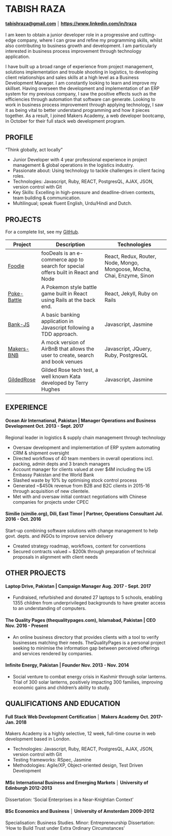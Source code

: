 # TABISH RAZA
#### tabishraza@gmail.com │ https://www.linkedin.com/in/traza

I am keen to obtain a junior developer role in a progressive and cutting-edge company, where I can grow and refine my programming skills, whilst also contributing to business growth and development. I am particularly interested in business process improvement through technology application.

I have built up a broad range of experience from project management, solutions implementation and trouble shooting in logistics, to developing client relationships and sales skills at a high level as a Business Development Manager. I am constantly looking to learn and improve my skillset. Having overseen the development and implementation of an ERP system for my previous company, I saw the positive effects such as the efficiencies through automation that software can generate. Looking to work in business process improvement through applying technology, I saw it as being vital to better understand programming and how it pieces together. As a result, I joined Makers Academy, a web developer bootcamp, in October for their full stack web development program.

## PROFILE 	

“Think globally, act locally”
- Junior Developer with 4 year professional experience in project management & global operations in the logistics industry.
- Passionate about: Using technology to tackle challenges in client facing roles.
- Technologies: Javascript, Ruby, REACT, PostgresQL, AJAX, JSON, version control with Git
- Key Skills: Excelling in high-pressure and deadline-driven contexts, team building & communication.
- Multilingual; speak fluent English, Urdu/Hindi and Dutch.

## PROJECTS

For a complete list, see my [GitHub](https://github.com/tabrza?tab=repositories).

| Project   | Description | Technologies |
|---        |---          |---           |
| [Foodie](https://github.com/tabrza/foodie) | fooDeals is an e-commerce app to search for special offers built in React and Node | React, Redux, Router, Node, Mongo, Mongoose, Mocha, Chai, Enzyme, Sinon |
| [Poke-Battle](https://github.com/tabrza/pokebattle-react) | A Pokemon style battle game built in React using Rails at the back end. | React, Jekyll, Ruby on Rails |
| [Bank-JS](https://github.com/tabrza/Bank-JS) | A basic banking application in Javascript following a TDD approach.  | Javascript, Jasmine |
| [Makers-BNB](https://github.com/tabrza/makers-bnb) | A mock version of AirBnB that allows the user to create, search and book venues | Javascript, JQuery, Ruby, PostgresQL |
| [GildedRose](https://github.com/tabrza/GildedRose) | Gilded Rose tech test, a well known Kata developed by Terry Hughes | Javascript, Jasmine |

## EXPERIENCE

#### Ocean Air International, Pakistan | Manager Operations and Business Development Oct. 2013 - Sept. 2017
Regional leader in logistics & supply chain management through technology
- Oversaw development and implementation of ERP system automating CRM & shipment oversight
- Directed  workflows of  40 team members in overall operations incl. packing, admin depts and 3 branch managers
- Account manager for clients  valued at over $4M including the US Embassy Pakistan and the World Bank
- Slashed waste by 10% by optimising stock control process
- Generated ~$450k revenue  from B2B and B2C clients in 2015-16 through acquisition of new clientele.
- Met with and oversaw initial contract negotiations with Chinese companies for projects under CPEC

#### Similie (similie.org), Dili, East Timor | Partner, Operations Consultant	Jul. 2016 - Oct. 2016
Start-up combining software solutions with change management to help govt. depts. and iNGOs to improve service delivery
- Created strategy roadmap, workflows, content for conventions
- Secured contracts valued ~ $200k through preparation of technical proposals in alignment with client needs


## OTHER PROJECTS 	

#### Laptop Drive, Pakistan | Campaign Manager Aug. 2017 - Sept. 2017
- Fundraised, refurbished and donated 27 laptops to 5 schools, enabling 1355 children from underprivileged backgrounds to have greater access to an understanding of computers.

#### The Quality Pages (thequalitypages.com), Islamabad, Pakistan | CEO	Nov. 2016 - Present
- An online business directory that provides clients with a tool to verify businesses matching their needs. TheQualityPages is a personal project seeking to minimise the information gap between perceived offerings and services rendered by companies.

#### Infinite Energy, Pakistan | Founder Nov. 2013 - Nov. 2014
- Social venture to combat energy crisis in Kashmir through solar lanterns. Trial of 300 solar lanterns, positively impacting 300 families, improving economic gains and children’s ability to study.

## QUALIFICATIONS AND EDUCATION 	

#### Full Stack Web Development Certification │ Makers Academy	Oct. 2017- Jan. 2018
Makers Academy is a highly selective, 12 week, full-time course in web development based in London.
- Technologies: Javascript, Ruby, REACT, PostgresQL, AJAX, JSON, version control with Git
- Testing frameworks: RSpec, Jasmine
- Methodologies: Agile/XP, Object-oriented design, Test Driven Development

#### MSc International Business and Emerging Markets │ University of Edinburgh	2012-2013
Dissertation: ‘Social Enterprises in a Near-Knightian Context’

#### BSc Economics and Business │ University of Amsterdam	2009-2012
Specialisation: Business Studies. Minor: Entrepreneurship
Dissertation: ‘How to Build Trust under Extra Ordinary Circumstances’
